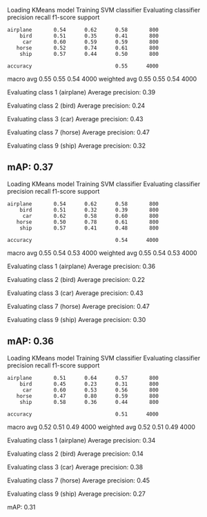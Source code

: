 Loading KMeans model
Training SVM classifier
Evaluating classifier
              precision    recall  f1-score   support

    airplane       0.54      0.62      0.58       800
        bird       0.51      0.35      0.41       800
         car       0.60      0.59      0.59       800
       horse       0.52      0.74      0.61       800
        ship       0.57      0.44      0.50       800

    accuracy                           0.55      4000
   macro avg       0.55      0.55      0.54      4000
weighted avg       0.55      0.55      0.54      4000

Evaluating class 1 (airplane)
Average precision: 0.39

Evaluating class 2 (bird)
Average precision: 0.24

Evaluating class 3 (car)
Average precision: 0.43

Evaluating class 7 (horse)
Average precision: 0.47

Evaluating class 9 (ship)
Average precision: 0.32

mAP: 0.37
---------------------------------------------------------
Loading KMeans model
Training SVM classifier
Evaluating classifier
              precision    recall  f1-score   support

    airplane       0.54      0.62      0.58       800
        bird       0.51      0.32      0.39       800
         car       0.62      0.58      0.60       800
       horse       0.50      0.78      0.61       800
        ship       0.57      0.41      0.48       800

    accuracy                           0.54      4000
   macro avg       0.55      0.54      0.53      4000
weighted avg       0.55      0.54      0.53      4000

Evaluating class 1 (airplane)
Average precision: 0.36

Evaluating class 2 (bird)
Average precision: 0.22

Evaluating class 3 (car)
Average precision: 0.43

Evaluating class 7 (horse)
Average precision: 0.47

Evaluating class 9 (ship)
Average precision: 0.30

mAP: 0.36
---------------------------------------------------------
Loading KMeans model
Training SVM classifier
Evaluating classifier
              precision    recall  f1-score   support

    airplane       0.51      0.64      0.57       800
        bird       0.45      0.23      0.31       800
         car       0.60      0.53      0.56       800
       horse       0.47      0.80      0.59       800
        ship       0.58      0.36      0.44       800

    accuracy                           0.51      4000
   macro avg       0.52      0.51      0.49      4000
weighted avg       0.52      0.51      0.49      4000

Evaluating class 1 (airplane)
Average precision: 0.34

Evaluating class 2 (bird)
Average precision: 0.14

Evaluating class 3 (car)
Average precision: 0.38

Evaluating class 7 (horse)
Average precision: 0.45

Evaluating class 9 (ship)
Average precision: 0.27

mAP: 0.31

